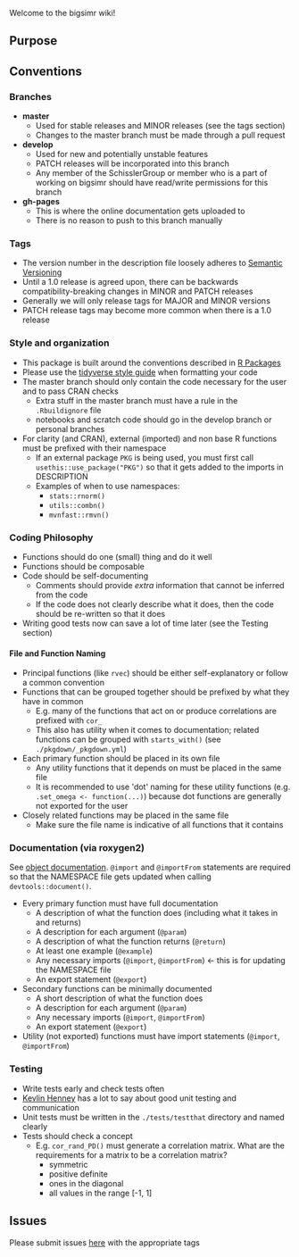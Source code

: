 Welcome to the bigsimr wiki!

## Purpose

## Conventions

### Branches

* **master**
  * Used for stable releases and MINOR releases (see the tags section)
  * Changes to the master branch must be made through a pull request
* **develop**
  * Used for new and potentially unstable features
  * PATCH releases will be incorporated into this branch
  * Any member of the SchisslerGroup or member who is a part of working on bigsimr should have read/write permissions for this branch
* **gh-pages**
  * This is where the online documentation gets uploaded to
  * There is no reason to push to this branch manually

### Tags

* The version number in the description file loosely adheres to [Semantic Versioning](https://semver.org/)
* Until a 1.0 release is agreed upon, there can be backwards compatibility-breaking changes in MINOR and PATCH releases
* Generally we will only release tags for MAJOR and MINOR versions
* PATCH release tags may become more common when there is a 1.0 release

### Style and organization

* This package is built around the conventions described in [R Packages](https://r-pkgs.org/)
* Please use the [tidyverse style guide](https://style.tidyverse.org/) when formatting your code
* The master branch should only contain the code necessary for the user and to pass CRAN checks
  * Extra stuff in the master branch must have a rule in the `.Rbuildignore` file
  * notebooks and scratch code should go in the develop branch or personal branches
* For clarity (and CRAN), external (imported) and non base R functions must be prefixed with their namespace
  * If an external package `PKG` is being used, you must first call `usethis::use_package("PKG")` so that it gets added to the imports in DESCRIPTION
  * Examples of when to use namespaces:
    * `stats::rnorm()`
    * `utils::combn()`
    * `mvnfast::rmvn()`

### Coding Philosophy

* Functions should do one (small) thing and do it well
* Functions should be composable
* Code should be self-documenting
  * Comments should provide _extra_ information that cannot be inferred from the code
  * If the code does not clearly describe what it does, then the code should be re-written so that it does
* Writing good tests now can save a lot of time later (see the Testing section)

#### File and Function Naming

* Principal functions (like `rvec`) should be either self-explanatory or follow a common convention
* Functions that can be grouped together should be prefixed by what they have in common
  * E.g. many of the functions that act on or produce correlations are prefixed with `cor_`
  * This also has utility when it comes to documentation; related functions can be grouped with `starts_with()` (see `./pkgdown/_pkgdown.yml`)
* Each primary function should be placed in its own file
  * Any utility functions that it depends on must be placed in the same file
  * It is recommended to use 'dot' naming for these utility functions (e.g. `.set_omega <- function(...)`) because dot functions are generally not exported for the user
* Closely related functions may be placed in the same file
  * Make sure the file name is indicative of all functions that it contains

### Documentation (via roxygen2)

See [object documentation](https://r-pkgs.org/man.html). `@import` and `@importFrom` statements are required so that the NAMESPACE file gets updated when calling `devtools::document()`.

* Every primary function must have full documentation
  * A description of what the function does (including what it takes in and returns)
  * A description for each argument (`@param`)
  * A description of what the function returns (`@return`)
  * At least one example (`@example`)
  * Any necessary imports (`@import`, `@importFrom`) <- this is for updating the NAMESPACE file
  * An export statement (`@export`)
* Secondary functions can be minimally documented
  * A short description of what the function does
  * A description for each argument (`@param`)
  * Any necessary imports (`@import`, `@importFrom`)
  * An export statement (`@export`)
* Utility (not exported) functions must have import statements (`@import`, `@importFrom`)

### Testing

* Write tests early and check tests often
* [Kevlin Henney](https://www.youtube.com/watch?v=azoucC_fwzw) has a lot to say about good unit testing and communication
* Unit tests must be written in the `./tests/testthat` directory and named clearly
* Tests should check a concept
  * E.g. `cor_rand_PD()` must generate a correlation matrix. What are the requirements for a matrix to be a correlation matrix?
    * symmetric
    * positive definite
    * ones in the diagonal
    * all values in the range [-1, 1]

## Issues

Please submit issues [here](https://github.com/SchisslerGroup/bigsimr/issues) with the appropriate tags

